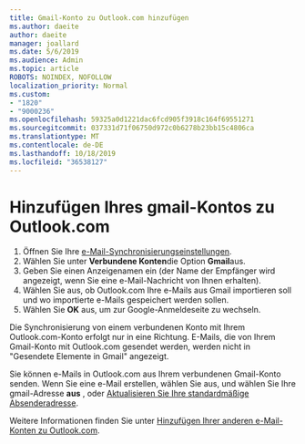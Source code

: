 ```yaml
---
title: Gmail-Konto zu Outlook.com hinzufügen
ms.author: daeite
author: daeite
manager: joallard
ms.date: 5/6/2019
ms.audience: Admin
ms.topic: article
ROBOTS: NOINDEX, NOFOLLOW
localization_priority: Normal
ms.custom:
- "1820"
- "9000236"
ms.openlocfilehash: 59325a0d1221dac6fcd905f3918c164f69551271
ms.sourcegitcommit: 037331d71f06750d972c0b6278b23bb15c4806ca
ms.translationtype: MT
ms.contentlocale: de-DE
ms.lasthandoff: 10/18/2019
ms.locfileid: "36538127"
---
```

# <a name="add-your-gmail-account-to-outlookcom"></a>Hinzufügen Ihres gmail-Kontos zu Outlook.com

1. Öffnen Sie Ihre [e-Mail-Synchronisierungseinstellungen](https://go.microsoft.com/fwlink/?linkid=875264).
2. Wählen Sie unter **Verbundene Konten**die Option **Gmail**aus.
3. Geben Sie einen Anzeigenamen ein (der Name der Empfänger wird angezeigt, wenn Sie eine e-Mail-Nachricht von Ihnen erhalten).
4. Wählen Sie aus, ob Outlook.com Ihre e-Mails aus Gmail importieren soll und wo importierte e-Mails gespeichert werden sollen.
5. Wählen Sie **OK** aus, um zur Google-Anmeldeseite zu wechseln.

Die Synchronisierung von einem verbundenen Konto mit Ihrem Outlook.com-Konto erfolgt nur in eine Richtung. E-Mails, die von Ihrem Gmail-Konto mit Outlook.com gesendet werden, werden nicht in "Gesendete Elemente in Gmail" angezeigt.

Sie können e-Mails in Outlook.com aus Ihrem verbundenen Gmail-Konto senden. Wenn Sie eine e-Mail erstellen, wählen Sie aus, und wählen Sie Ihre gmail-Adresse **aus** , oder [Aktualisieren Sie Ihre standardmäßige Absenderadresse](https://go.microsoft.com/fwlink/?linkid=875264).

Weitere Informationen finden Sie unter [Hinzufügen Ihrer anderen e-Mail-Konten zu Outlook.com](https://support.office.com/article/c5224df4-5885-4e79-91ba-523aa743f0ba?wt.mc_id=Office_Outlook_com_Alchemy).